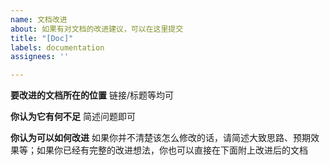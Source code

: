 ```yaml
---
name: 文档改进
about: 如果有对文档的改进建议，可以在这里提交
title: "[Doc]"
labels: documentation
assignees: ''

---
```


**要改进的文档所在的位置**
链接/标题等均可

**你认为它有何不足**
简述问题即可

**你认为可以如何改进**
如果你并不清楚该怎么修改的话，请简述大致思路、预期效果等；如果你已经有完整的改进想法，你也可以直接在下面附上改进后的文档